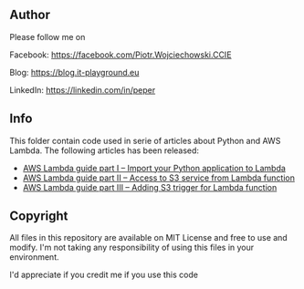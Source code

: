 ## Author

Please follow me on

Facebook: https://facebook.com/Piotr.Wojciechowski.CCIE

Blog: https://blog.it-playground.eu

LinkedIn: https://linkedin.com/in/peper

## Info

This folder contain code used in serie of articles about Python and AWS Lambda. The following articles has been released:

- [AWS Lambda guide part I – Import your Python application to Lambda](https://blog.it-playground.eu/aws-lambda-guide-import-python-application-to-lambda/)
- [AWS Lambda guide part II – Access to S3 service from Lambda function](https://blog.it-playground.eu/access-to-s3-service-from-lambda/)
- [AWS Lambda guide part III – Adding S3 trigger for Lambda function](https://blog.it-playground.eu/)


## Copyright

All files in this repository are available on MIT License and free to use and modify. I'm not taking any responsibility of using this files in your environment.

I'd appreciate if you credit me if you use this code
